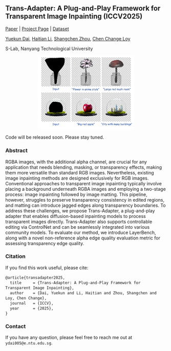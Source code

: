 ## Trans-Adapter: A Plug-and-Play Framework for Transparent Image Inpainting (ICCV2025)
[Paper](https://arxiv.org/abs/2508.01098) | [Project Page](https://ykdai.github.io/projects/trans-adapter) | [Dataset](https://drive.google.com/file/d/10am4n6q8fv3fG1ykSLBecn5jfjFVaWGD/)

[Yuekun Dai](https://ykdai.github.io/), [Haitian Li](https://quest4science.github.io/), [Shangchen Zhou](https://shangchenzhou.com/), [Chen Change Loy](https://www.mmlab-ntu.com/person/ccloy/)

S-Lab, Nanyang Technological University

<p align="center">
  <img src="assets/banner.png" alt="Trans-Adapter Banner" width="60%">
</p>

Code will be released soon. Please stay tuned.

### Abstract

RGBA images, with the additional alpha channel, are crucial for any application that needs blending, masking, or transparency effects, making them more versatile than standard RGB images. Nevertheless, existing image inpainting methods are designed exclusively for RGB images. Conventional approaches to transparent image inpainting typically involve placing a background underneath RGBA images and employing a two-stage process: image inpainting followed by image matting. This pipeline, however, struggles to preserve transparency consistency in edited regions, and matting can introduce jagged edges along transparency boundaries. To address these challenges, we propose Trans-Adapter, a plug-and-play adapter that enables diffusion-based inpainting models to process transparent images directly. Trans-Adapter also supports controllable editing via ControlNet and can be seamlessly integrated into various community models. To evaluate our method, we introduce LayerBench, along with a novel non-reference alpha edge quality evaluation metric for assessing transparency edge quality. 


### Citation

If you find this work useful, please cite:

```
@article{transadapter2025,
  title     = {Trans-Adapter: A Plug-and-Play Framework for Transparent Image Inpainting},
  author    = {Dai, Yuekun and Li, Haitian and Zhou, Shangchen and Loy, Chen Change},
  journal   = {ICCV},
  year      = {2025},
}
```

### Contact

If you have any question, please feel free to reach me out at `ydai005@e.ntu.edu.sg`.
